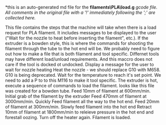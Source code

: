 *this is an auto-generated md file for the **filaments\PLA\load.g**  *gcode file. All comments in the original file with a '!' immediately following the ';' are collected here.*
<summary>This file contains the steps that the machine will take when there is a load request for PLA filament.  It includes messages to be displayed to the user ("Wait for the nozzle to heat before inserting the filament", etc.). If the extruder is a bowden style, this is where the commands for shooting the filament through the tube to the hot end will be. We probably need to figure out how to make a file that is both filament and tool specific. Differnet tools may have different load/unload requirements. And this maccro does not care if the tool is docked ot undocked.
 Display a message for the user to wait for nozzle heating
Heat the nozzle - we should replace G10 with M658. G10 is being deprecated.
Wait for the temperature to reach it's set point. We need to add a P to to this M116 to make it tool specific.
The extruder is hot, execute a sequence of commands to load the filament. 
 looks like this file was created for a bowden tube.
 Feed 10mm of filament at 600mm/min.  Initial grab of the filament by the extruder
 Feed 470mm of filament at 3000mm/min. Quickly Feed filament all the way to the hot end.
 Feed 20mm of filament at 300mm/min. Slowly feed filament into the hot end
 Retract 10mm of filament at 1800mm/min to releieve pressure in the hot end and forestall oozing.
 Turn off the heater again. Filament is loaded.